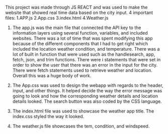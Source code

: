 This project was made through JS REACT and was used to make the website that showed real time data based on the city input.
4 important files:
1.APP.js
2.App.css
3.index.html
4.Weather.js

1. The app.js was the main file that connected the API key to the information layers using several function, variables, and included websites.
There was a lot of time that was spent modifying this app because of the different components that I had to get right which included the location
weather condition, and temperature. There was a lot of built in function that were used such as the handlesearch, app, fetch, json, and trim functions.
There were i statements that were set in order to show the user that there was an error in the input for the city. There were fetch statements 
used to retrieve weather and location. Overall this was a huge body of work.

2. The App.css was used to design the webapp with regards to the header, input, and other things. It helped decide the way the error message was 
going to look and how the corresponding weather details and location details looked. The search button was also coded by the CSS language. 

3. The index.html file was used to showcase the weather app title. The index.css styled the way it looked. 

4. The weather.js file showcases the tem, condition, and windspeed. 


